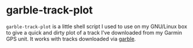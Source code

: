 # garble-track-plot

`garble-track-plot` is a little shell script I used to use on my GNU/Linux
box to give a quick and dirty plot of a track I've downloaded from my Garmin
GPS unit. It works with tracks downloaded via
[garble](http://freshmeat.net/projects/garble/?highlight=garble).

[//]: # (README.md ends here)
